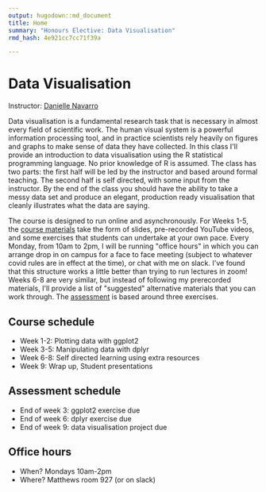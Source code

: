 ```yaml
---
output: hugodown::md_document
title: Home
summary: "Honours Elective: Data Visualisation"
rmd_hash: 4e921cc7cc71f39a

---
```


Data Visualisation
==================

Instructor: [Danielle Navarro](https://djnavarro.net)

Data visualisation is a fundamental research task that is necessary in almost every field of scientific work. The human visual system is a powerful information processing tool, and in practice scientists rely heavily on figures and graphs to make sense of data they have collected. In this class I'll provide an introduction to data visualisation using the R statistical programming language. No prior knowledge of R is assumed. The class has two parts: the first half will be led by the instructor and based around formal teaching. The second half is self directed, with some input from the instructor. By the end of the class you should have the ability to take a messy data set and produce an elegant, production ready visualisation that cleanly illustrates what the data are saying.

The course is designed to run online and asynchronously. For Weeks 1-5, the [course materials](/materials) take the form of slides, pre-recorded YouTube videos, and some exercises that students can undertake at your own pace. Every Monday, from 10am to 2pm, I will be running "office hours" in which you can arrange drop in on campus for a face to face meeting (subject to whatever covid rules are in effect at the time), or chat with me on slack. I've found that this structure works a little better than trying to run lectures in zoom! Weeks 6-8 are very similar, but instead of following my prerecorded materials, I'll provide a list of "suggested" alternative materials that you can work through. The [assessment](/assessment) is based around three exercises.

Course schedule
---------------

-   Week 1-2: Plotting data with ggplot2
-   Week 3-5: Manipulating data with dplyr
-   Week 6-8: Self directed learning using extra resources
-   Week 9: Wrap up, Student presentations

Assessment schedule
-------------------

-   End of week 3: ggplot2 exercise due
-   End of week 6: dplyr exercise due
-   End of week 9: data visualisation project due

Office hours
------------

-   When? Mondays 10am-2pm
-   Where? Matthews room 927 (or on slack)

<br><br><br>

